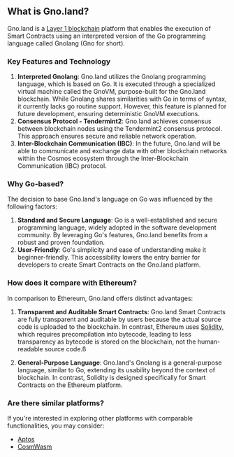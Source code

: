 ## What is Gno.land?

Gno.land is a [Layer 1 blockchain](#) platform that enables the execution of Smart Contracts using an interpreted version of the Go programming language called Gnolang (Gno for short).

### Key Features and Technology

1. **Interpreted Gnolang**: Gno.land utilizes the Gnolang programming language, which is based on Go. It is executed through a specialized virtual machine called the GnoVM, purpose-built for the Gno.land blockchain. While Gnolang shares similarities with Go in terms of syntax, it currently lacks go routine support. However, this feature is planned for future development, ensuring deterministic GnoVM executions.
2. **Consensus Protocol - Tendermint2**: Gno.land achieves consensus between blockchain nodes using the Tendermint2 consensus protocol. This approach ensures secure and reliable network operation.
3. **Inter-Blockchain Communication (IBC)**: In the future, Gno.land will be able to communicate and exchange data with other blockchain networks within the Cosmos ecosystem through the Inter-Blockchain Communication (IBC) protocol.

### Why Go-based?

The decision to base Gno.land's language on Go was influenced by the following factors:

1. **Standard and Secure Language**: Go is a well-established and secure programming language, widely adopted in the software development community. By leveraging Go's features, Gno.land benefits from a robust and proven foundation.
2. **User-Friendly**: Go's simplicity and ease of understanding make it beginner-friendly. This accessibility lowers the entry barrier for developers to create Smart Contracts on the Gno.land platform.

### How does it compare with Ethereum?

In comparison to Ethereum, Gno.land offers distinct advantages:

1. **Transparent and Auditable Smart Contracts**: Gno.land Smart Contracts are fully transparent and auditable by users because the actual source code is uploaded to the blockchain. In contrast, Ethereum uses [Solidity](#), which requires precompilation into bytecode, leading to less transparency as bytecode is stored on the blockchain, not the human-readable source code.ß

2. **General-Purpose Language**: Gno.land's Gnolang is a general-purpose language, similar to Go, extending its usability beyond the context of blockchain. In contrast, Solidity is designed specifically for Smart Contracts on the Ethereum platform.

### Are there similar platforms?

If you're interested in exploring other platforms with comparable functionalities, you may consider:

- [Aptos](https://aptos.dev/)
- [CosmWasm](https://cosmwasm.com/build/)